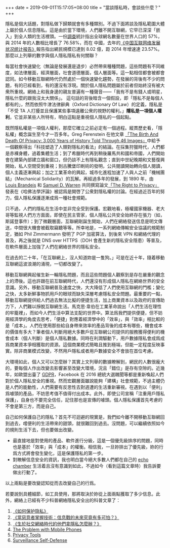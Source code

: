 +++
date = 2019-09-01T15:17:05+08:00
title = "當談隱私時，會談些什麼？"
+++

隱私是個大話題，對隱私做下歸類就會有多種類別。不過下面將談及隱私範圍大體上屬於個人信息隱私。這是由於當下環境，人們離不開互聯網，它早已深深「嵌入」到全人類的生活裡頭。一份[調查](https://datareportal.com/reports/digital-2019-global-digital-overview)統計指出全球網名數量在世界人口的 57%，與 2014 年的人數相比增長了
76.58%，而在 中國，去年的[《中国互联网络发展状况统计报告》](http://www.cac.gov.cn/wxb_pdf/CNNIC42.pdf)報告指出網民規模已達到 8.02 億，距 2014 年增速達 23.57%。那麼以上列舉的數字與個人隱私隱私有何關聯？

每當社會快速變化（無論是發展還是退步）必然帶來種種問題，這些問題有不同維度，如法律層面，經濟層面，社會道德層面，個人層面等。這一點相信都會被都會認同。如今移動互聯網時代仍然處於一個快速變化趨勢，在發展的背後有不少的問題，有的已經看到，有的還沒有浮現。關於個人隱私問題屬於前者但始終沒有被大衆所重視。網絡上和我身邊的親友普遍有一種聲音——「我有不是有錢人或明星，隱私什麼的跟我沒太大關係」。
這句話的背後暗含一個假設，即「隱私不是每個人都有的」，然而依照牛津法律辭典（Oxford Dictionary Of Law）的定義，隱私是「不受 TA 人打擾並且保護某些事項遠離公衆的視野的權利。」**隱私是一項個人權利**，它並非某些人所特有，明白這點是重視個人隱私的一個起點。

既然隱私權是一項個人權利，那麼它確立之前必定有一個過程。縱貫歷史看，「隱私權」概念誕生至今才一百多年。Greg Ferenstein 在他文章 [「The Birth And Death Of Privacy: 3,000 Years of
History Told Through 46 Images」](https://medium.com/the-ferenstein-wire/the-birth-and-death-of-privacy-3-000-years-of-history-in-50-images-614c26059e)中給予一個觀察得出「科技塑造了人類對隱私的看法」的結論。在採集狩獵時代，人們都是赤裸身體，過着集體生活；到了希臘時代再到稍後羅馬共和國和帝國，人們開始會在建築內部建立牆和窗口，但仍談不上有隱私觀念；直到中世紀晚期和文藝復興開始，私人空間受到重視；到古騰堡印刷術的發明，公共閱讀開始轉向個人閱讀，個人主義逐漸興起；加之工業革命的興起，城市化進程加速了人與人之前「機械團結」（Mechanical Solidarity）的瓦解。再經過多年的發展，到 1890 年，由 [Louis Brandeis](https://en.wikipedia.org/wiki/Louis_Brandeis) 和 [Samuel D. Warren](https://en.wikipedia.org/wiki/Samuel_D._Warren) 共同撰寫論文[「The Right to Privacy」](https://www.cs.cornell.edu/~shmat/courses/cs5436/warren-brandeis.pdf)
發表在《哈佛法學評論》被認爲是開啓了公衆對隱私權的討論。在經過近百年的努力，個人隱私保護逐漸成爲一種社會規範。

只不過，人們的隱私在生活中並非完全受到保護。宏觀地看，極權國家機器、老大哥等監視人們方方面面，即使在民主管家，個人隱私公共安全始終存在張力（如，斯諾登事件）；到了微觀層面，互聯網剛誕生開始，人們在網絡發送信息是明文傳送，中間很大機會被截取竊聽等等。所幸地是，一系列網絡傳輸安全協議的規範制定，猶如 Phil Zimmermann 發明了 PGP 加密算法，到後來 VPN 和網絡代理的普及，再之後就是 DNS over HTTPS（DOH 會產生新的隱私安全隱患）等普及，在軟件層面上加強了人們在網絡世界的隱私安全。

在過去的二十年，「在互聯網上，沒人知道妳是一隻狗。」可是在近十年，隨着移動互聯網這波浪潮的涌現，一切都改變了。

移動互聯網興起催生新一輪隱私問題，而且這些問題個人觀察到是存在嚴重的觀念上的滯後。這也許跟在前互聯網時代，人們還沒有形成個人隱私在網絡世界的安全意識。另外，移動互聯網普及速度之快，大大降低了人們使用互聯網的門檻；變化之快，太多新鮮事物抓用戶的眼球而缺失深層考慮隱私安全問題。最重要的一點，移動互聯網提供給人們過去無法比擬的便捷生活，加上商業資本以及政府的宣傳助力下，人們難以掙脫互聯網生活。馬克思·韋伯在工業革命說出「人們生活在理性的牢籠裡」，而如今人們生活中算法支配的世界中。算法爲我們提供便捷，但不妨用經濟學的角度去思考，「便捷」對應着經濟學中的「效率」，與「效率」相比較的是「成本」。人們在使用那些給自身帶來效率的產品背後的成本有哪些，機會成本的價值有多大？筆者個人判斷用絕大多數戶從互聯網公司提供的服務獲得便利的機會成本（個人判斷）是個人隱私數據。同時在利潤驅動下，用戶數據隱私會成爲成爲商業資本爭相獲取的資源。這個商業模式簡略且推到極端，但能一定程度反映事實。除非商業模式改變，不然用戶隱私或者用戶數據安全不會放在首位考慮。

大環境如此，個人又可以怎麼辦？其實上文列舉的數據瞭解到，網民的人數很龐大的，要每個人作出改變去影響甚至改變大環境，況且「錯位」是存有空隙的。近幾年，如歐盟出臺了 [GDPR](https://eugdpr.org/)，Facebook 在 2016 總統大選醜聞等都是重新喚起人們對於個人隱私安全的重視。然而宏觀層面雖說能夠「建構」社會規範，不過主體仍是人們的能動性，人們需要有反思性去對週遭的生活重新審視。在遇到以「便利」爲噱頭的產品，不妨思考值不值得付出成本。此外，即使公司宣稱「注重用戶隱私保護」，自身也不要完全信任，記住那也是宣傳的噱頭。個人隱私保護首先考慮的不會是第三方，而是自己。

自己如何保護自己的隱私？首先不可迴避的現實是，我們如今離不開移動互聯網回到過去，嚐便利的生活帶來的甜頭，就很難回到過去。沒問題，可以繼續依照如今的規則生活下去，但也要做出改變。

-   最直接地是對使用的產品、軟件進行分級，這是一個優先級排序的問題，同時也是基於「效率」與「成本」的權衡。相信我，一旦妳排出了優先級，妳的行爲方式將會發生變化，這是保護隱私的第一步。
-   對瞭解信息安全的資訊，我也明白當今絕大多數人們都在自己的 [echo chamber](https://en.wikipedia.org/wiki/Echo_chamber_(media)) 生活着且沒有意識到如此，不過如今（看到這篇文章時）我告訴要做出行動了。

以上兩點是要改變認知從而去改變自己的行爲。

若要說到具體細節，如工具使用，那將取決於妳從上面兩點獲取了多少信息。此外，網絡上已經有不少科普網絡隱私安全出的科普文章了：

1.  [《如何保护隐私》](https://program-think.blogspot.com/2013/06/privacy-protection-0.html)
2.  [《當惡意者掌握技術：信息戰的未來究竟有多可怕？》](https://medium.com/@iyouport/informationwar-115c07f0f8b0)
3.  [《生於社交網絡時代的他們拿隱私怎麼辦？》](https://theinitium.com/article/20151104-mainland-social-network/)
4.  [The Problem with Mobile
    Phones](https://ssd.eff.org/en/module/problem-mobile-phones)
5.  [Privacy Tools](https://github.com/privacytoolsIO/privacytools.io)
6.  [Surveillance Self-Defense](https://ssd.eff.org/)
